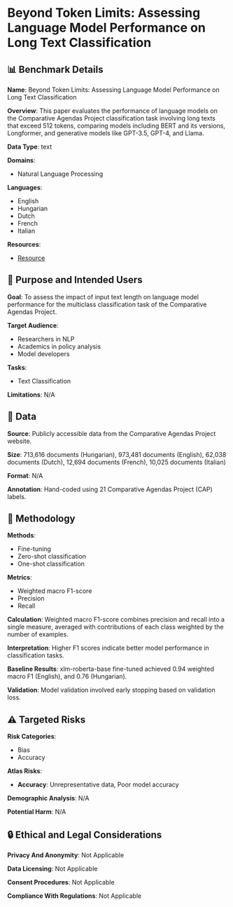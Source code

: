 # Beyond Token Limits: Assessing Language Model Performance on Long Text Classification

## 📊 Benchmark Details

**Name**: Beyond Token Limits: Assessing Language Model Performance on Long Text Classification

**Overview**: This paper evaluates the performance of language models on the Comparative Agendas Project classification task involving long texts that exceed 512 tokens, comparing models including BERT and its versions, Longformer, and generative models like GPT-3.5, GPT-4, and Llama.

**Data Type**: text

**Domains**:
- Natural Language Processing

**Languages**:
- English
- Hungarian
- Dutch
- French
- Italian

**Resources**:
- [Resource](https://osf.io/w3fjn/?view_only=67372dd98f0b48349546752fee5b4e50)

## 🎯 Purpose and Intended Users

**Goal**: To assess the impact of input text length on language model performance for the multiclass classification task of the Comparative Agendas Project.

**Target Audience**:
- Researchers in NLP
- Academics in policy analysis
- Model developers

**Tasks**:
- Text Classification

**Limitations**: N/A

## 💾 Data

**Source**: Publicly accessible data from the Comparative Agendas Project website.

**Size**: 713,616 documents (Hungarian), 973,481 documents (English), 62,038 documents (Dutch), 12,694 documents (French), 10,025 documents (Italian)

**Format**: N/A

**Annotation**: Hand-coded using 21 Comparative Agendas Project (CAP) labels.

## 🔬 Methodology

**Methods**:
- Fine-tuning
- Zero-shot classification
- One-shot classification

**Metrics**:
- Weighted macro F1-score
- Precision
- Recall

**Calculation**: Weighted macro F1-score combines precision and recall into a single measure, averaged with contributions of each class weighted by the number of examples.

**Interpretation**: Higher F1 scores indicate better model performance in classification tasks.

**Baseline Results**: xlm-roberta-base fine-tuned achieved 0.94 weighted macro F1 (English), and 0.76 (Hungarian).

**Validation**: Model validation involved early stopping based on validation loss.

## ⚠️ Targeted Risks

**Risk Categories**:
- Bias
- Accuracy

**Atlas Risks**:
- **Accuracy**: Unrepresentative data, Poor model accuracy

**Demographic Analysis**: N/A

**Potential Harm**: N/A

## 🔒 Ethical and Legal Considerations

**Privacy And Anonymity**: Not Applicable

**Data Licensing**: Not Applicable

**Consent Procedures**: Not Applicable

**Compliance With Regulations**: Not Applicable
